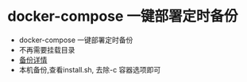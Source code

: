 # docker-compose 一键部署定时备份

- docker-compose 一键部署定时备份
- 不再需要挂载目录
- [备份详情](mysql/bak.sh)
- 本机备份,查看install.sh, 去除-c 容器选项即可  
